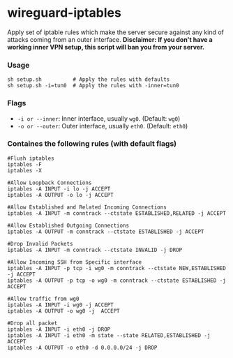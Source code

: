 # wireguard-iptables

Apply set of iptable rules which make the server secure against any kind of attacks coming from an outer interface.
**Disclaimer: If you don't have a working inner VPN setup, this script will ban you from your server.**

### Usage

```
sh setup.sh          # Apply the rules with defaults
sh setup.sh -i=tun0  # Apply the rules with -inner=tun0
```

### Flags

- `-i or --inner`: Inner interface, usually `wg0`. (Default: `wg0`)
- `-o or --outer`: Outer interface, usually `eth0`. (Default: `eth0`)


### Containes the following rules (with default flags)

```
#Flush iptables
iptables -F
iptables -X

#Allow Loopback Connections
iptables -A INPUT -i lo -j ACCEPT
iptables -A OUTPUT -o lo -j ACCEPT

#Allow Established and Related Incoming Connections
iptables -A INPUT -m conntrack --ctstate ESTABLISHED,RELATED -j ACCEPT

#Allow Established Outgoing Connections
iptables -A OUTPUT -m conntrack --ctstate ESTABLISHED -j ACCEPT

#Drop Invalid Packets
iptables -A INPUT -m conntrack --ctstate INVALID -j DROP

#Allow Incoming SSH from Specific interface
iptables -A INPUT -p tcp -i wg0 -m conntrack --ctstate NEW,ESTABLISHED -j ACCEPT
iptables -A OUTPUT -p tcp -o wg0 -m conntrack --ctstate ESTABLISHED -j ACCEPT

#Allow traffic from wg0
iptables -A INPUT -i wg0 -j ACCEPT
iptables -A OUTPUT -o wg0 -j  ACCEPT

#Drop all packet
iptables -A INPUT -i eth0 -j DROP
iptables -A INPUT -i eth0 -m state --state RELATED,ESTABLISHED -j ACCEPT
iptables -A OUTPUT -o eth0 -d 0.0.0.0/24 -j DROP
```
